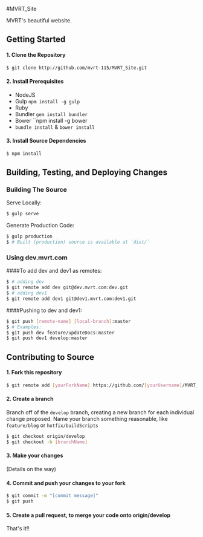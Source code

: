 #MVRT_Site

MVRT's beautiful website.


## Getting Started

#### 1. Clone the Repository

```bash
$ git clone http://github.com/mvrt-115/MVRT_Site.git
```

#### 2. Install Prerequisites

 + NodeJS
 + Gulp ``npm install -g gulp``
 + Ruby
 + Bundler ``gem install bundler``
 + Bower ``npm install -g bower` `
 + `` bundle install `` & ``bower install``

#### 3. Install Source Dependencies

```bash
$ npm install
```

## Building, Testing, and Deploying Changes

### Building The Source

Serve Locally:

```bash
$ gulp serve
```

Generate Production Code:

```bash
$ gulp production
$ # Built (production) source is available at `dist/`
```

### Using dev.mvrt.com

####To add dev and dev1 as remotes:
```bash
$ # adding dev
$ git remote add dev git@dev.mvrt.com:dev.git
$ # adding dev1
$ git remote add dev1 git@dev1.mvrt.com:dev1.git
```

####Pushing to dev and dev1:
```bash
$ git push [remote-name] [local-branch]:master
$ # Examples:
$ git push dev feature/updateDocs:master
$ git push dev1 develop:master
```

## Contributing to Source

#### 1. Fork this repository

```bash
$ git remote add [yourForkName] https://github.com/[yourUsername]/MVRT_Site.git
```

#### 2. Create a branch
 
Branch off of the `develop` branch, creating a new branch for each individual change proposed.
Name your branch something reasonable, like `feature/blog` or `hotfix/buildScripts`

```bash
$ git checkout origin/develop
$ git checkout -b [branchName]
```

#### 3. Make your changes
(Details on the way)

#### 4. Commit and push your changes to your fork

```bash
$ git commit -m "[commit message]"
$ git push
```

#### 5. Create a pull request, to merge your code onto origin/develop

That's it!!
